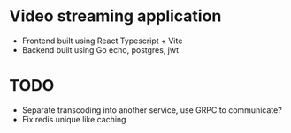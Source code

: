 # Video streaming application 
- Frontend built using React Typescript + Vite
- Backend built using Go echo, postgres, jwt

# TODO
- Separate transcoding into another service, use GRPC to communicate?
- Fix redis unique like caching
